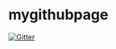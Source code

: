mygithubpage
============

[![Gitter](https://badges.gitter.im/Join%20Chat.svg)](https://gitter.im/iwasalive/mygithubpage?utm_source=badge&utm_medium=badge&utm_campaign=pr-badge&utm_content=badge)
